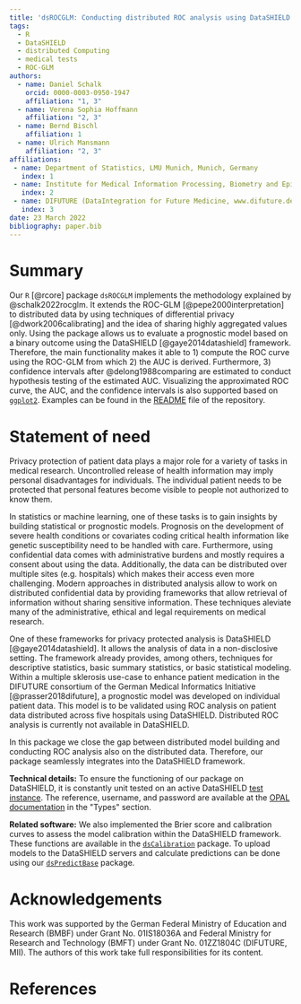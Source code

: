```yaml
---
title: 'dsROCGLM: Conducting distributed ROC analysis using DataSHIELD'
tags:
  - R
  - DataSHIELD
  - distributed Computing
  - medical tests
  - ROC-GLM
authors:
  - name: Daniel Schalk
    orcid: 0000-0003-0950-1947
    affiliation: "1, 3"
  - name: Verena Sophia Hoffmann
    affiliation: "2, 3"
  - name: Bernd Bischl
    affiliation: 1
  - name: Ulrich Mansmann
    affiliation: "2, 3"
affiliations:
 - name: Department of Statistics, LMU Munich, Munich, Germany
   index: 1
 - name: Institute for Medical Information Processing, Biometry and Epidemiology, LMU Munich, Munich, Germany
   index: 2
 - name: DIFUTURE (DataIntegration for Future Medicine, www.difuture.de), LMU Munich, Munich, Germany
   index: 3
date: 23 March 2022
bibliography: paper.bib
---
```


# Summary

Our `R` [@rcore] package `dsROCGLM` implements the methodology explained by @schalk2022rocglm. It extends the ROC-GLM [@pepe2000interpretation] to distributed data by using techniques of differential privacy [@dwork2006calibrating] and the idea of sharing highly aggregated values only. Using the package allows us to evaluate a prognostic model based on a binary outcome using the DataSHIELD [@gaye2014datashield] framework. Therefore, the main functionality makes it able to 1) compute the ROC curve using the ROC-GLM from which 2) the AUC is derived. Furthermore, 3) confidence intervals after @delong1988comparing are estimated to conduct hypothesis testing of the estimated AUC. Visualizing the approximated ROC curve, the AUC, and the confidence intervals is also supported based on [`ggplot2`](https://ggplot2.tidyverse.org/reference/ggplot.html). Examples can be found in the [README](https://github.com/difuture-lmu/dsROCGLM) file of the repository.

# Statement of need

Privacy protection of patient data plays a major role for a variety of tasks in medical research. Uncontrolled release of health information may imply personal disadvantages for individuals. The individual patient needs to be protected that personal features become visible to people not authorized to know them.

In statistics or machine learning, one of these tasks is to gain insights by building statistical or prognostic models. Prognosis on the development of severe health conditions or covariates coding critical health information like genetic susceptibility need to be handled with care. Furthermore, using confidential data comes with administrative burdens and mostly requires a consent about using the data. Additionally, the data can be distributed over multiple sites (e.g. hospitals) which makes their access even more challenging. Modern approaches in distributed analysis allow to work on distributed confidential data by providing frameworks that allow retrieval of information without sharing sensitive information. These techniques aleviate many of the administrative, ethical and legal requirements on medical research.

One of these frameworks for privacy protected analysis is DataSHIELD [@gaye2014datashield]. It allows the analysis of data in a non-disclosive setting. The framework already provides, among others, techniques for descriptive statistics, basic summary statistics, or basic statistical modeling. Within a multiple sklerosis use-case to enhance patient medication in the DIFUTURE consortium of the German Medical Informatics Initiative [@prasser2018difuture], a prognostic model was developed on individual patient data. This model is to be validated using ROC analysis on patient data distributed across five hospitals using DataSHIELD. Distributed ROC analysis is currently not available in DataSHIELD.

In this package we close the gap between distributed model building and conducting ROC analysis also on the distributed data. Therefore, our package seamlessly integrates into the DataSHIELD framework.

__Technical details:__ To ensure the functioning of our package on DataSHIELD, it is constantly unit tested on an active DataSHIELD [test instance](opal-demo.obiba.org). The reference, username, and password are available at the [OPAL documentation](opaldoc.obiba.org/en/latest/resources.html) in the "Types" section.

__Related software:__ We also implemented the Brier score and calibration curves to assess the model calibration within the DataSHIELD framework. These functions are available in the [`dsCalibration`](https://github.com/difuture-lmu/dsCalibration) package. To upload models to the DataSHIELD servers and calculate predictions can be done using our [`dsPredictBase`](https://github.com/difuture-lmu/dsPredictBase) package.
# Acknowledgements

This work was supported by the German Federal Ministry of Education and Research (BMBF)
under Grant No. 01IS18036A and Federal Ministry for Research and Technology (BMFT) under
Grant No. 01ZZ1804C (DIFUTURE, MII). The authors of this work take full responsibilities
for its content.

# References

